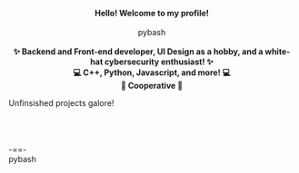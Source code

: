 <p align="center">
  <b>Hello! Welcome to my profile!</b>
  <br><br>
  pybash
  <br><br>
  <b>✨ Backend and Front-end developer, UI Design as a hobby, and a white-hat cybersecurity enthusiast! ✨</b>
  <br>
  <b>💻 C++, Python, Javascript, and more! 💻</b>
  <br>
  <b>🤝 Cooperative 🤝</b>
  <br>
  <p>Unfinsished projects galore!</p>
  <br><br><br>
  -==-<br>
  pybash
</p>
